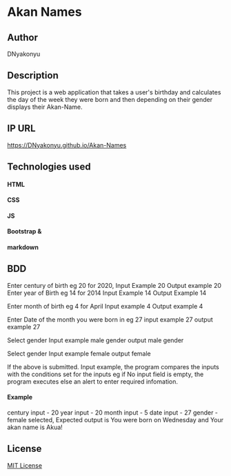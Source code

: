 # Akan Names


## Author

DNyakonyu

## Description

This project is a web application that takes a user's birthday and calculates the day of the week they were born and then depending on their gender displays their Akan-Name.



## IP URL

https://DNyakonyu.github.io/Akan-Names

## Technologies used

#### HTML
#### CSS
#### JS
#### Bootstrap &
#### markdown

## BDD

Enter century of birth eg 20 for 2020, Input Example 20 Output example 20
Enter year of Birth eg 14 for 2014 Input Example 14 Output Example 14

Enter month of birth eg 4 for April Input example 4 Output example 4

Enter Date of the month you were born in eg 27 input example 27 output example 27

Select gender Input example male gender output male gender

Select gender Input example female output female

If the above is submitted. Input example, the program compares the inputs with the conditions set for the inputs eg if No input field is empty, the program executes else an alert to enter required infomation.

#### Example

century input - 20
year input - 20
month input - 5
date input - 27
gender - female selected, Expected output is You were born on Wednesday and Your akan name is Akua!

## License
[MIT License](https://choosealicense.com/licenses/mit/)
